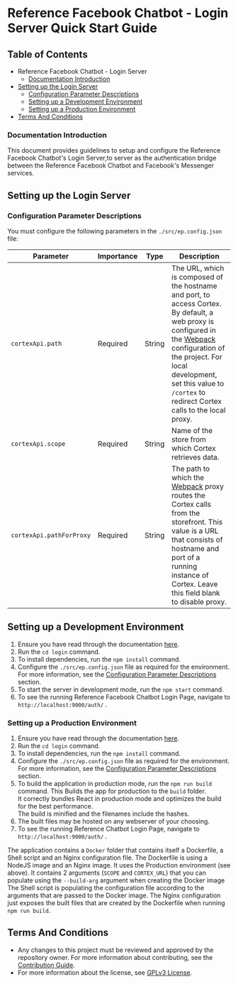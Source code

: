 # Reference Facebook Chatbot - Login Server Quick Start Guide

## Table of Contents

  * Reference Facebook Chatbot - Login Server
      * [Documentation Introduction](#documentation-introduction)
  * [Setting up the Login Server](#setting-up-the-login-server)
      * [Configuration Parameter Descriptions](#configuration-parameter-descriptions)
      * [Setting up a Development Environment](#setting-up-a-development-environment)
      * [Setting up a Production Environment](#setting-up-a-production-environment)
  * [Terms And Conditions](#terms-and-conditions)

### Documentation Introduction

This document provides guidelines to setup and configure the Reference Facebook Chatbot's Login Server,to server as the authentication bridge between the Reference Facebook Chatbot and Facebook's Messenger services.

## Setting up the Login Server

### Configuration Parameter Descriptions

You must configure the following parameters in the `./src/ep.config.json` file:

|  Parameter| Importance|Type|Description|
|--|--|--|--|
|`cortexApi.path`| Required| String| The URL, which is composed of the hostname and port, to access Cortex. By default, a web proxy is configured in the [Webpack](https://webpack.js.org/) configuration of the project. For local development, set this value to `/cortex` to redirect Cortex calls to the local proxy.|
|`cortexApi.scope`| Required| String| Name of the store from which Cortex retrieves data.|
|`cortexApi.pathForProxy`|Required|String| The path to which the [Webpack](https://webpack.js.org/) proxy routes the Cortex calls from the storefront. This value is a URL that consists of hostname and port of a running instance of Cortex. Leave this field blank to disable proxy.|


## Setting up a Development Environment

1. Ensure you have read through the documentation [here](https://github.com/elasticpath/facebook-chat/blob/master/README.md).
2. Run the `cd login` command.
3. To install dependencies, run the `npm install` command.
4. Configure the `./src/ep.config.json` file as required for the environment.<br/> For more information, see the [Configuration Parameter Descriptions](#configuration-parameter-descriptions) section.
5. To start the server in development mode, run the `npm start` command.
6. To see the running Reference Facebook Chatbot Login Page, navigate to `http://localhost:9000/auth/` .

### Setting up a Production Environment
1. Ensure you have read through the documentation [here](https://github.com/elasticpath/facebook-chat/blob/master/README.md).
2. Run the `cd login` command.
3. To install dependencies, run the `npm install` command.
4. Configure the `./src/ep.config.json` file as required for the environment.<br/> For more information, see the [Configuration Parameter Descriptions](#configuration-parameter-descriptions) section.
5. To build the application in production mode, run the `npm run build` command.
This Builds the app for production to the `build` folder.<br>
It correctly bundles React in production mode and optimizes the build for the best performance.<br>
The build is minified and the filenames include the hashes.<br>
6. The built files may be hosted on any webserver of your choosing.
7. To see the running Reference Chatbot Login Page, navigate to `http://localhost:9000/auth/` .

The application contains a `Docker` folder that contains itself a Dockerfile, a Shell script and an Nginx configuration file.
The Dockerfile is using a NodeJS image and an Nginx image. It uses the Production environment (see above). It contains 2 arguments (`SCOPE` and `CORTEX_URL`) that you can populate using the `--build-arg` argument when creating the Docker image
The Shell script is populating the configuration file according to the arguments that are passed to the Docker image. 
The Nginx configuration just exposes the built files that are created by the Dockerfile when running `npm run build`.

## Terms And Conditions

- Any changes to this project must be reviewed and approved by the repository owner. For more information about contributing, see the [Contribution Guide](https://github.com/elasticpath/facebook-chat/blob/master/.github/CONTRIBUTING.md).
- For more information about the license, see [GPLv3 License](https://github.com/elasticpath/facebook-chat/blob/master/LICENSE).
